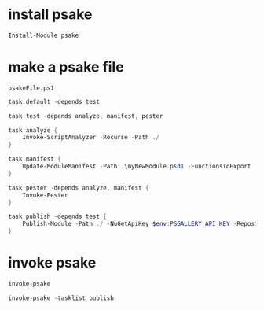 # install psake

```powershell
Install-Module psake
```

# make a psake file

`psakeFile.ps1`

```powershell
task default -depends test

task test -depends analyze, manifest, pester

task analyze {
    Invoke-ScriptAnalyzer -Recurse -Path ./
}

task manifest {
    Update-ModuleManifest -Path .\myNewModule.psd1 -FunctionsToExport 'Get-Something'
}

task pester -depends analyze, manifest {
    Invoke-Pester
}

task publish -depends test {
    Publish-Module -Path ./ -NuGetApiKey $env:PSGALLERY_API_KEY -Repository PSGallery
}
```

# invoke psake

```powershell
invoke-psake
```

```powershell
invoke-psake -tasklist publish
```
